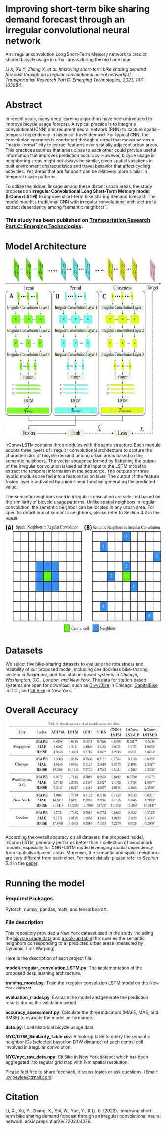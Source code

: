 # Improving short-term bike sharing demand forecast through an irregular convolutional neural network
An irregular convolution Long Short-Term Memory network to predict shared bicycle usage in urban areas during the next one hour
 
_Li X, Xu Y, Zhang X, et al. Improving short-term bike sharing demand forecast through an irregular convolutional neural network[J]. Transportation Research Part C: Emerging Technologies, 2023, 147: 103984._
# Abstract
In recent years, many deep learning algorithms have been introduced to improve bicycle usage forecast. A typical
practice is to integrate convolutional (CNN) and recurrent neural network (RNN) to capture spatial-temporal dependency in historical travel demand. 
For typical CNN, the convolution operation is conducted through a kernel that moves across a “matrix-format” city to extract features over spatially
adjacent urban areas. This practice assumes that areas close to each other could provide useful
information that improves prediction accuracy. However, bicycle usage in neighboring areas might
not always be similar, given spatial variations in built environment characteristics and travel behavior that affect cycling activities. 
Yet, areas that are far apart can be relatively more similar in temporal
usage patterns. 
 
To utilize the hidden linkage among these distant urban areas, the study proposes
an **Irregular Convolutional Long Short-Term Memory model (IrConv+LSTM)** to improve short-term
bike sharing demand forecast. The model modifies traditional CNN with irregular convolutional
architecture to extract dependency among “semantic neighbors”. 
 
### **This study has been published on [Transportation Research Part C: Emerging Technologies](https://doi.org/10.1016/j.trc.2022.103984).**
 
# Model Architecture
 <div align=center><img src="https://github.com/joeyleehk/IrConv-LSTM/blob/master/architecture.jpg" width="600" height="580" alt="Model Architecture"/></div>
  
IrConv+LSTM contains three modules with the same structure. Each module adopts three layers of irregular
convolutional architecture to capture the characteristics of bicycle demand among urban areas based on the semantic neighbors. The
vector sequence formed by flattening the output of the irregular convolution is used as the input to
the LSTM model to extract the temporal information in the sequence. The outputs of three hybrid
modules are fed into a feature fusion layer. The output of the feature fusion layer is activated by a
non-linear function generating the predicted value. 
 
The semantic neighbors used in irregular convolution are selected based on the similarity of bicycle usage patterns. Unlike spatial neighbors in regular convolution,  the semantic neighbor can be located in any urban area. For specific definitions of semantic neighbors, please refer to Section 4.2 in the [paper](https://arxiv.org/abs/2202.04376). 
<div align=center><img src="https://github.com/joeyleehk/IrConv-LSTM/blob/master/neighbors.jpg" width="655" height="348" alt="Semantic Neighbors"/></div>
 
# Datasets
 
We select five bike-sharing datasets to evaluate the robustness and reliability of our proposed model, 
including one dockless bike-sharing system in _Singapore_, and four station-based systems in _Chicago, Washington, D.C., London, and New York_. 
The data for station-based systems are open for download, such as [DivvyBike](https://ride.divvybikes.com/system-data) in Chicago, [CapitalBike](https://ride.capitalbikeshare.com/system-data) in D.C., and [CitiBike](https://ride.citibikenyc.com/system-data) in New York. 
 
# Overall Accuracy
<div align=center><img src="https://github.com/joeyleehk/IrConv-LSTM/blob/master/overall accuracy.png" width="600" height="348" alt="Overall Accuracy"/></div>

According the overall accuracy on all datasets, the proposed model, IrConv+LSTM, generally performs better than a collection of benchmark models, especially for CNN+LSTM model leveraging spatial dependency from spatially adjacent areas. Moreover, the semantic and spatial neighbors are very different from each other. For more detials, please refer to _Section 5.4_ in the [paper](https://arxiv.org/abs/2202.04376). 

# Running the model
### Required Packages
Pytorch, numpy, pandas, math, and tensorboardX.
### File description
This repository provided a New York dataset used in the study, including the [bicycle usage data](./NYC/nyc_raw_data.npy) and [a look-up table](./NYC/DTW_Similarity_Table.csv.npy) that queries the semantic neighbors corresponding to all  predicted urban areas (measured by Dynamic Time Warping).  
 
Here is the description of each project file:
 
**model/irregular_convolution_LSTM.py**: The implementation of the proposed deep learning architecture. 
 
**training_model.py**: Train the irregular convolution LSTM model on the New York dataset.
 
**evaluation_model.py**: Evaluate the model and generate the prediction results during the validation period. 
 
**accuracy_assessment.py**: Calculate the three indicators (MAPE, MAE, and RMSE) to evaluate the model performance. 
 
**data.py**: Load historical bicycle usage data.
 
**NYC/DTW_Similarity_Table.csv**: A look-up table to query the semantic neighbor IDs (selected based on DTW distance) of each central cell involved in irregular convolution.
 
**NYC/nyc_raw_data.npy**: CitiBike in New York dataset which has been aggregated into regular grid map with 1km spatial resolution. 
 
Please feel free to share feedback, discuss topics or ask questions. (Email: lxyjoeylee@gmail.com)
 
# Citation
Li, X., Xu, Y., Zhang, X., Shi, W., Yue, Y., & Li, Q. (2022). Improving short-term bike sharing demand forecast through an irregular convolutional neural network. arXiv preprint arXiv:2202.04376.


